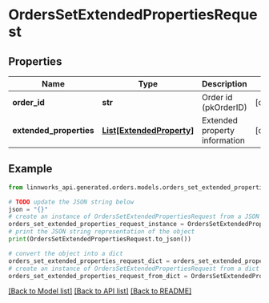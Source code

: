 # OrdersSetExtendedPropertiesRequest


## Properties

Name | Type | Description | Notes
------------ | ------------- | ------------- | -------------
**order_id** | **str** | Order id (pkOrderID) | [optional] 
**extended_properties** | [**List[ExtendedProperty]**](ExtendedProperty.md) | Extended property information | [optional] 

## Example

```python
from linnworks_api.generated.orders.models.orders_set_extended_properties_request import OrdersSetExtendedPropertiesRequest

# TODO update the JSON string below
json = "{}"
# create an instance of OrdersSetExtendedPropertiesRequest from a JSON string
orders_set_extended_properties_request_instance = OrdersSetExtendedPropertiesRequest.from_json(json)
# print the JSON string representation of the object
print(OrdersSetExtendedPropertiesRequest.to_json())

# convert the object into a dict
orders_set_extended_properties_request_dict = orders_set_extended_properties_request_instance.to_dict()
# create an instance of OrdersSetExtendedPropertiesRequest from a dict
orders_set_extended_properties_request_from_dict = OrdersSetExtendedPropertiesRequest.from_dict(orders_set_extended_properties_request_dict)
```
[[Back to Model list]](../README.md#documentation-for-models) [[Back to API list]](../README.md#documentation-for-api-endpoints) [[Back to README]](../README.md)


